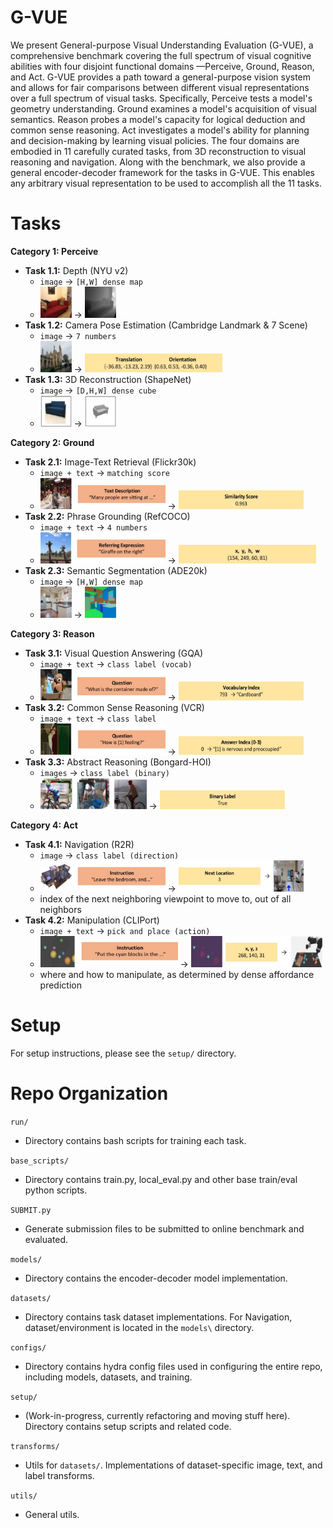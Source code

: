# G-VUE

We present General-purpose Visual Understanding Evaluation (G-VUE), a comprehensive benchmark covering the full spectrum of visual cognitive abilities with four disjoint functional domains —Perceive, Ground, Reason, and Act. G-VUE provides a path toward a general-purpose vision system and allows for fair comparisons between different visual representations over a full spectrum of visual tasks. Specifically, Perceive tests a model's geometry understanding. Ground examines a model's acquisition of visual semantics. Reason probes a model's capacity for logical deduction and common sense reasoning. Act investigates a model's ability for planning and decision-making by learning visual policies. The four domains are embodied in 11 carefully curated tasks, from 3D reconstruction to visual reasoning and navigation. Along with the benchmark, we also provide a general encoder-decoder framework for the tasks in G-VUE. This enables any arbitrary visual representation to be used to accomplish all the 11 tasks. 


# Tasks

**Category 1: Perceive** 

* **Task 1.1:** Depth (NYU v2)
  * `image` → `[H,W] dense map `
  * <img src="https://github.com/wllmzhu/G-VUE/blob/main/github/readme/2-1.png" width="50" height="50"> → <img src="https://github.com/wllmzhu/G-VUE/blob/main/github/readme/2-2.png" width="50" height="50">
* **Task 1.2:** Camera Pose Estimation (Cambridge Landmark & 7 Scene)
  * `image` → `7 numbers `
  * <img src="https://github.com/wllmzhu/G-VUE/blob/main/github/readme/4-1.png" width="50" height="50"> → <img src="https://github.com/wllmzhu/G-VUE/blob/main/github/readme/4-2.png" width="220" height="30">
* **Task 1.3:** 3D Reconstruction (ShapeNet)
  * `image` → `[D,H,W] dense cube `
  * <img src="https://github.com/wllmzhu/G-VUE/blob/main/github/readme/1-1.png" width="50" height="50"> → <img src="https://github.com/wllmzhu/G-VUE/blob/main/github/readme/1-2.png" width="50" height="50">

**Category 2: Ground** 

* **Task 2.1:** Image-Text Retrieval (Flickr30k)
  * `image + text` → `matching score`
  * <img src="https://github.com/wllmzhu/G-VUE/blob/main/github/readme/9-1.png" width="200" height="50"> → <img src="https://github.com/wllmzhu/G-VUE/blob/main/github/readme/9-2.png" width="200" height="30">
* **Task 2.2:** Phrase Grounding (RefCOCO)
  * `image + text` → `4 numbers`
  * <img src="https://github.com/wllmzhu/G-VUE/blob/main/github/readme/5-1.png" width="200" height="50"> → <img src="https://github.com/wllmzhu/G-VUE/blob/main/github/readme/5-2.png" width="220" height="30">
* **Task 2.3:** Semantic Segmentation (ADE20k)
  * `image` → `[H,W] dense map `
  * <img src="https://github.com/wllmzhu/G-VUE/blob/main/github/readme/3-1.png" width="50" height="50"> → <img src="https://github.com/wllmzhu/G-VUE/blob/main/github/readme/3-2.png" width="50" height="50">

**Category 3: Reason** 

* **Task 3.1:** Visual Question Answering (GQA)
  * `image + text` → `class label (vocab)`
  * <img src="https://github.com/wllmzhu/G-VUE/blob/main/github/readme/6-1.png" width="200" height="50"> → <img src="https://github.com/wllmzhu/G-VUE/blob/main/github/readme/6-2.png" width="200" height="30">
* **Task 3.2:** Common Sense Reasoning (VCR)
  * `image + text` → `class label`
  * <img src="https://github.com/wllmzhu/G-VUE/blob/main/github/readme/8-1.png" width="200" height="50"> → <img src="https://github.com/wllmzhu/G-VUE/blob/main/github/readme/8-2.png" width="200" height="30">
* **Task 3.3:** Abstract Reasoning (Bongard-HOI)
  * `images` → `class label (binary)`
  * <img src="https://github.com/wllmzhu/G-VUE/blob/main/github/readme/7-1.png" width="170" height="50"> → <img src="https://github.com/wllmzhu/G-VUE/blob/main/github/readme/7-2.png" width="200" height="30">

**Category 4: Act** 

* **Task 4.1:** Navigation (R2R)
  * `image` → `class label (direction)`
  * <img src="https://github.com/wllmzhu/G-VUE/blob/main/github/readme/10-1.png" width="200" height="50"> → <img src="https://github.com/wllmzhu/G-VUE/blob/main/github/readme/10-2.png" width="200" height="50">
  * index of the next neighboring viewpoint to move to, out of all neighbors
* **Task 4.2:** Manipulation (CLIPort)
  * `image + text` → `pick and place (action)`
  * <img src="https://github.com/wllmzhu/G-VUE/blob/main/github/readme/11-1.png" width="220" height="50"> → <img src="https://github.com/wllmzhu/G-VUE/blob/main/github/readme/11-2.png" width="210" height="50">
  * where and how to manipulate, as determined by dense affordance prediction
  

# Setup

For setup instructions, please see the `setup/` directory.

# Repo Organization

`run/`

* Directory contains bash scripts for training each task.


`base_scripts/`

* Directory contains train.py, local_eval.py and other base train/eval python scripts.


`SUBMIT.py`

* Generate submission files to be submitted to online benchmark and evaluated.


`models/`

* Directory contains the encoder-decoder model implementation.


`datasets/`

* Directory contains task dataset implementations. For Navigation, dataset/environment is located in the `models\` directory.


`configs/`

* Directory contains hydra config files used in configuring the entire repo, including models, datasets, and training.


`setup/`

* (Work-in-progress, currently refactoring and moving stuff here). Directory contains setup scripts and related code.


`transforms/`

* Utils for `datasets/`. Implementations of dataset-specific image, text, and label transforms.


`utils/`

* General utils.




